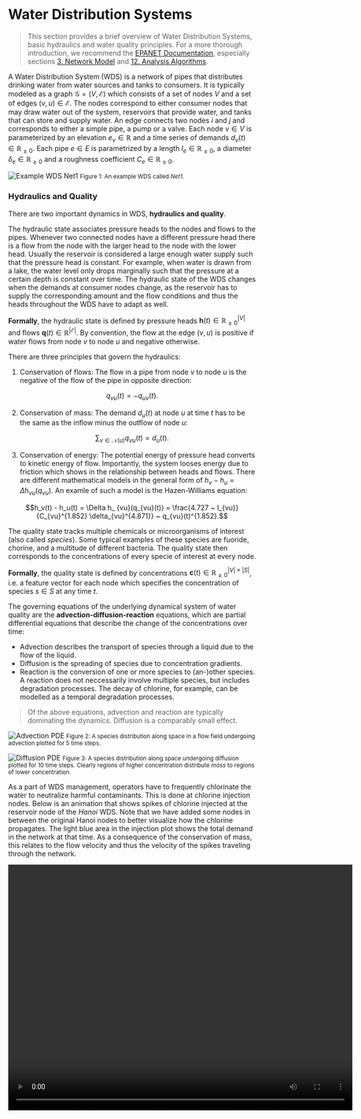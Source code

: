 # Water Distribution Systems

> This section provides a brief overview of Water Distribution Systems, basic hydraulics and water quality principles. For a more thorough introduction, we recommend the [EPANET Documentation](https://epanet22.readthedocs.io/en/latest/index.html), especially sections [3. Network Model](https://epanet22.readthedocs.io/en/latest/3_network_model.html) and [12. Analysis Algorithms](https://epanet22.readthedocs.io/en/latest/12_analysis_algorithms.html).

A Water Distribution System (WDS) is a network of pipes that distributes drinking water from water sources and tanks to consumers. It is typically modeled as a graph $\mathcal{G} = (V, \mathcal{E})$ which consists of a set of nodes $V$ and a set of edges $(v, u) \in \mathcal{E}$.
The nodes correspond to either consumer nodes that may draw water out of the system, reservoirs that provide water, and tanks that can store and supply water. An edge connects two nodes $i$ and $j$ and corresponds to either a simple pipe, a pump or a valve.
Each node $v \in V$ is parameterized by an elevation $e_ v \in \mathbb{R}$ and a time series of demands $d_ v(t) \in \mathbb{R}_ {\geq 0}$. 
Each pipe $e \in E$ is parametrized by a length ${l}_ e \in \mathbb{R}_ {\geq 0}$, a diameter $\delta_ e \in \mathbb{R}_ {\geq 0}$ and a roughness coefficient ${C}_ e \in \mathbb{R}_{\geq 0}$.

![Example WDS Net1](/Figures/net1.png)
<small>Figure 1: An example WDS called *Net1*.</small>

### Hydraulics and Quality

There are two important dynamics in WDS, **hydraulics and quality**. 

The hydraulic state associates pressure heads to the nodes and flows to the pipes. Whenever two connected nodes have a different pressure head there is a flow from the node with the larger head to the node with the lower head. Usually the reservoir is considered a large enough water supply such that the pressure head is constant. For example, when water is drawn from a lake, the water level only drops marginally such that the pressure at a certain depth is constant over time.
The hydraulic state of the WDS changes when the demands at consumer nodes change, as the reservoir has to supply the corresponding amount and the flow conditions and thus the heads throughout the WDS have to adapt as well.

**Formally**, the hydraulic state is defined by pressure heads $\mathbf{h}(t) \in \mathbb{R}_{\geq 0}^{|V|}$ and flows $\mathbf{q}(t) \in \mathbb{R}^{|\mathcal{E}|}$. By convention, the flow at the edge $(v, u)$ is positive if water flows from node $v$ to node $u$ and negative otherwise.

There are three principles that govern the hydraulics:

1) Conservation of flows: The flow in a pipe from node $v$ to node $u$ is the negative of the flow of the pipe in opposite direction:

$$q_{vu}(t) = -q_{uv}(t).$$

2) Conservation of mass: The demand $d_u(t)$ at node $u$ at time $t$ has to be the same as the inflow minus the outflow of node $u$:

$$\sum_{v \in \mathcal{N}(u)} q_{vu}(t) = d_u(t).$$

3) Conservation of energy: The potential energy of pressure head converts to kinetic energy of flow. Importantly, the system looses energy due to friction which shows in the relationship between heads and flows. There are different mathematical models in the general form of $h_v - h_u = \Delta h_ {vu}(q_{vu})$.
An examle of such a model is the Hazen-Williams equation:

$$h_v(t) - h_u(t) = \Delta h_ {vu}(q_{vu}(t)) = \frac{4.727 ~ l_{vu}}{C_{vu}^{1.852} \delta_{vu}^{4.871}} ~ q_{vu}(t)^{1.852}.$$

The quality state tracks multiple chemicals or microorganisms of interest (also called *species*). Some typical examples of these species are fuoride, chorine, and a multitude of different bacteria. The quality state then corresponds to the concentrations of every specie of interest at every node.

**Formally**, the quality state is defined by concentrations $\mathbf{c}(t) \in \mathbb{R}_{\geq 0}^{|V| \times |S|}$, i.e. a feature vector for each node which specifies the concentration of species $s \in S$ at any time $t$.

The governing equations of the underlying dynamical system of water quality are the **advection-diffusion-reaction** equations, which are partial differential equations that describe the change of the concentrations over time:
 * Advection describes the transport of species through a liquid due to the flow of the liquid.
 * Diffusion is the spreading of species due to concentration gradients.
 * Reaction is the conversion of one or more species to (an-)other species. A reaction does not neccessarily involve multiple species, but includes degradation processes. The decay of chlorine, for example, can be modelled as a temporal degradation processes.

> Of the above equations, advection and reaction are typically dominating the dynamics. Diffusion is a comparably small effect.

![Advection PDE](/Figures/advection.png)
<small>Figure 2: A species distribution along space in a flow field undergoing advection plotted for 5 time steps.</small>

![Diffusion PDE](/Figures/dispersion_diffusion.png)
<small>Figure 3: A species distribution along space undergoing diffusion plotted for 10 time steps. Clearly regions of higher concentration distribute *mass* to regions of lower concentration.</small>

As a part of WDS management, operators have to frequently chlorinate the water to neutralize harmful contaminants. This is done at chlorine injection nodes. Below is an animation that shows spikes of chlorine injected at the reservoir node of the *Hanoi* WDS.
Note that we have added some nodes in between the original Hanoi nodes to better visualize how the chlorine propagates. The light blue area in the injection plot shows the total demand in the network at that time. As a consequence of the conservation of mass, this relates to the flow velocity and thus the velocity of the spikes traveling through the network.

<center>
    <video width="700" height="500" src="https://github.com/user-attachments/assets/a7317010-2c11-4daa-94df-bc3ffa813dc2" type="video/mp4" controls autoplay loop>
    </video>
</center>

